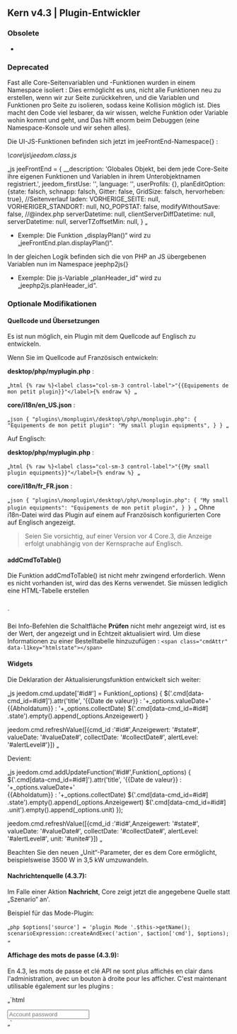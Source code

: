 ## Kern v4.3 | Plugin-Entwickler

### Obsolete

-

### Deprecated

Fast alle Core-Seitenvariablen und -Funktionen wurden in einem Namespace isoliert : Dies ermöglicht es uns, nicht alle Funktionen neu zu erstellen, wenn wir zur Seite zurückkehren, und die Variablen und Funktionen pro Seite zu isolieren, sodass keine Kollision möglich ist. Dies macht den Code viel lesbarer, da wir wissen, welche Funktion oder Variable wohin kommt und geht, und Das hilft enorm beim Debuggen (eine Namespace-Konsole und wir sehen alles).

Die UI-JS-Funktionen befinden sich jetzt im jeeFrontEnd-Namespace{} :

*\core\js\jeedom.class.js*

„js
jeeFrontEnd = {
  __description: 'Globales Objekt, bei dem jede Core-Seite ihre eigenen Funktionen und Variablen in ihrem Unterobjektnamen registriert.',
  jeedom_firstUse: '',
  language: '',
  userProfils: {},
  planEditOption: {state: falsch, schnapp: falsch, Gitter: false, GridSize: falsch, hervorheben: true},
  //Seitenverlauf laden:
  VORHERIGE_SEITE: null,
  VORHERIGER_STANDORT: null,
  NO_POPSTAT: false,
  modifyWithoutSave: false,
  //@index.php
  serverDatetime: null,
  clientServerDiffDatetime: null,
  serverDatetime: null,
  serverTZoffsetMin: null,
}
„

- Exemple: Die Funktion „displayPlan()“ wird zu „jeeFrontEnd.plan.displayPlan()“.

In der gleichen Logik befinden sich die von PHP an JS übergebenen Variablen nun im Namespace jeephp2js{}

- Exemple: Die js-Variable „planHeader_id“ wird zu „jeephp2js.planHeader_id“.

### Optionale Modifikationen

#### Quellcode und Übersetzungen

Es ist nun möglich, ein Plugin mit dem Quellcode auf Englisch zu entwickeln.

Wenn Sie im Quellcode auf Französisch entwickeln:

**desktop/php/myplugin.php** :

„`html
{% raw %}<label class="col-sm-3 control-label">"{{Equipements de mon petit plugin}}"</label>{% endraw %}
„`

**core/i18n/en_US.json** :

„`json
{
  "plugins\/monplugin\/desktop\/php\/monplugin.php": {
      	"Equipements de mon petit plugin": "My small plugin equipments",
  }
}
„`

Auf Englisch:

**desktop/php/myplugin.php** :

„`html
{% raw %}<label class="col-sm-3 control-label">"{{My small plugin equipments}}"</label>{% endraw %}
„`

**core/i18n/fr_FR.json** :

„`json
{
  "plugins\/monplugin\/desktop\/php\/monplugin.php": {
      	"My small plugin equipments": "Equipements de mon petit plugin",
  }
}
„`
Ohne i18n-Datei wird das Plugin auf einem auf Französisch konfigurierten Core auf Englisch angezeigt.

> Seien Sie vorsichtig, auf einer Version vor 4 Core.3, die Anzeige erfolgt unabhängig von der Kernsprache auf Englisch.



#### addCmdToTable()

Die Funktion addCmdToTable() ist nicht mehr zwingend erforderlich. Wenn es nicht vorhanden ist, wird das des Kerns verwendet. Sie müssen lediglich eine HTML-Tabelle erstellen<table id="table_cmd" class="table table-bordered table-condensed"></table> `

Bei Info-Befehlen die Schaltfläche **Prüfen** nicht mehr angezeigt wird, ist es der Wert, der angezeigt und in Echtzeit aktualisiert wird. Um diese Informationen zu einer Bestelltabelle hinzuzufügen : `<span class="cmdAttr" data-l1key="htmlstate"></span> `

#### Widgets

Die Deklaration der Aktualisierungsfunktion entwickelt sich weiter:

„js
jeedom.cmd.update['#id#'] = Funktion(_options) {
      $('.cmd[data-cmd_id=#id#]').attr('title', '{{Date de valeur}} : '+_options.valueDate+'<br/>{{Abholdatum}} : '+_options.collectDate)
      $('.cmd[data-cmd_id=#id#] .state').empty().append(_options.Anzeigewert)
    }

jeedom.cmd.refreshValue([{cmd_id :'#id#',Anzeigewert: '#state#', valueDate: '#valueDate#', collectDate: '#collectDate#', alertLevel: '#alertLevel#'}])
„

Devient:

„js
jeedom.cmd.addUpdateFunction('#id#',Funktion(_options) {
      $('.cmd[data-cmd_id=#id#]').attr('title', '{{Date de valeur}} : '+_options.valueDate+'<br/>{{Abholdatum}} : '+_options.collectDate)
      $('.cmd[data-cmd_id=#id#] .state').empty().append(_options.Anzeigewert)
      $('.cmd[data-cmd_id=#id#] .unit').empty().append(_options.unit)
    });

jeedom.cmd.refreshValue([{cmd_id :'#id#',Anzeigewert: '#state#', valueDate: '#valueDate#', collectDate: '#collectDate#', alertLevel: '#alertLevel#', unit: '#unite#'}])
„

Beachten Sie den neuen „Unit“-Parameter, der es dem Core ermöglicht, beispielsweise 3500 W in 3,5 kW umzuwandeln.

#### Nachrichtenquelle (4.3.7):

Im Falle einer Aktion **Nachricht**, Core zeigt jetzt die angegebene Quelle statt „Szenario“ an'.

Beispiel für das Mode-Plugin:

„`php
$options['source'] = 'plugin Mode '.$this->getName();
scenarioExpression::createAndExec('action', $action['cmd'], $options);
„`

#### Affichage des mots de passe (4.3.9):

En 4.3, les mots de passe et clé API ne sont plus affichés en clair dans l'administration, avec un bouton à droite pour les afficher. C'est maintenant utilisable également sur les plugins :

„`html
<div class="input-group">
    <input type="text" class="inputPassword configKey form-control" data-l1key="pass" placeholder="Account password" />
    <span class="input-group-btn">
        <a class="btn btn-default form-control bt_showPass roundedRight"><i class="fas fa-eye"></i></a>
    </span>
</div>
„`